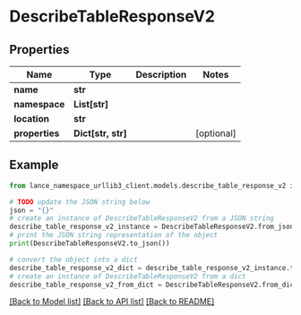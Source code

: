 # DescribeTableResponseV2


## Properties

Name | Type | Description | Notes
------------ | ------------- | ------------- | -------------
**name** | **str** |  | 
**namespace** | **List[str]** |  | 
**location** | **str** |  | 
**properties** | **Dict[str, str]** |  | [optional] 

## Example

```python
from lance_namespace_urllib3_client.models.describe_table_response_v2 import DescribeTableResponseV2

# TODO update the JSON string below
json = "{}"
# create an instance of DescribeTableResponseV2 from a JSON string
describe_table_response_v2_instance = DescribeTableResponseV2.from_json(json)
# print the JSON string representation of the object
print(DescribeTableResponseV2.to_json())

# convert the object into a dict
describe_table_response_v2_dict = describe_table_response_v2_instance.to_dict()
# create an instance of DescribeTableResponseV2 from a dict
describe_table_response_v2_from_dict = DescribeTableResponseV2.from_dict(describe_table_response_v2_dict)
```
[[Back to Model list]](../README.md#documentation-for-models) [[Back to API list]](../README.md#documentation-for-api-endpoints) [[Back to README]](../README.md)


